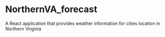 # NorthernVA_forecast
A React application that provides weather information for cities location in Northern Virginia
